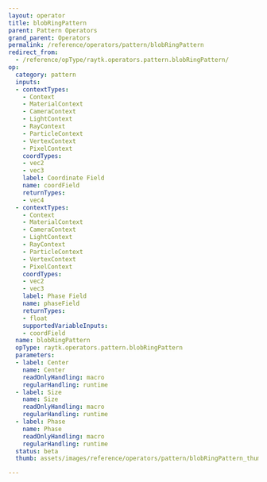 ```yaml
---
layout: operator
title: blobRingPattern
parent: Pattern Operators
grand_parent: Operators
permalink: /reference/operators/pattern/blobRingPattern
redirect_from:
  - /reference/opType/raytk.operators.pattern.blobRingPattern/
op:
  category: pattern
  inputs:
  - contextTypes:
    - Context
    - MaterialContext
    - CameraContext
    - LightContext
    - RayContext
    - ParticleContext
    - VertexContext
    - PixelContext
    coordTypes:
    - vec2
    - vec3
    label: Coordinate Field
    name: coordField
    returnTypes:
    - vec4
  - contextTypes:
    - Context
    - MaterialContext
    - CameraContext
    - LightContext
    - RayContext
    - ParticleContext
    - VertexContext
    - PixelContext
    coordTypes:
    - vec2
    - vec3
    label: Phase Field
    name: phaseField
    returnTypes:
    - float
    supportedVariableInputs:
    - coordField
  name: blobRingPattern
  opType: raytk.operators.pattern.blobRingPattern
  parameters:
  - label: Center
    name: Center
    readOnlyHandling: macro
    regularHandling: runtime
  - label: Size
    name: Size
    readOnlyHandling: macro
    regularHandling: runtime
  - label: Phase
    name: Phase
    readOnlyHandling: macro
    regularHandling: runtime
  status: beta
  thumb: assets/images/reference/operators/pattern/blobRingPattern_thumb.png

---
```


